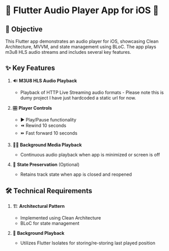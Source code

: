 # 🎵 Flutter Audio Player App for iOS 🎵

## 🎯 Objective

This Flutter app demonstrates an audio player for iOS, showcasing Clean Architecture, MVVM, and state management using BLoC. The app plays m3u8 HLS audio streams and includes several key features.

## ✨ Key Features

1. 🔊 **M3U8 HLS Audio Playback**
   - Playback of HTTP Live Streaming audio formats - Please note this is dumy project I have just hardcoded a static url for now.

2. 🎛️ **Player Controls**
   - ▶️ Play/Pause functionality
   - ⏪ Rewind 10 seconds
   - ⏩ Fast forward 10 seconds

3. 🏃‍♂️ **Background Media Playback**
   - Continuous audio playback when app is minimized or screen is off

4. 💾 **State Preservation** (Optional)
   - Retains track state when app is closed and reopened

## 🛠️ Technical Requirements

1. 🏗️ **Architectural Pattern**
   - Implemented using Clean Architecture
   - BLoC for state management

2. 🧵 **Background Playback**
   - Utilizes Flutter Isolates for storing/re-storing last played position
